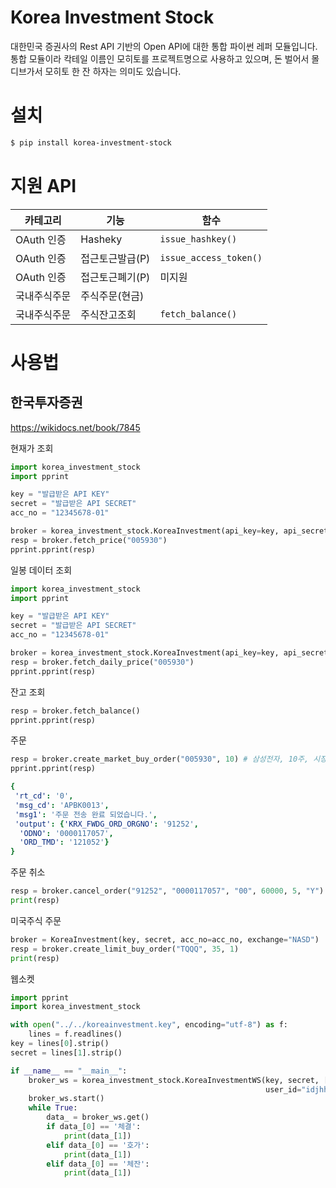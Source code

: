 # Korea Investment Stock

대한민국 증권사의 Rest API 기반의 Open API에 대한 통합 파이썬 레퍼 모듈입니다. 
통합 모듈이라 칵테일 이름인 모히토를 프로젝트명으로 사용하고 있으며, 돈 벌어서 몰디브가서 모히토 한 잔 하자는 의미도 있습니다. 


# 설치 

```sh
$ pip install korea-investment-stock
```

# 지원 API 

| 카테고리 | 기능 | 함수 |
|--------|-----|-----|
| OAuth 인증 | Hasheky | `issue_hashkey()` |
| OAuth 인증 | 접근토근발급(P) | `issue_access_token()` |
| OAuth 인증 | 접근토근폐기(P) | 미지원 |
| 국내주식주문 | 주식주문(현금) |  |
| 국내주식주문 | 주식잔고조회 | `fetch_balance()` |

# 사용법
## 한국투자증권

https://wikidocs.net/book/7845  

현재가 조회

```py
import korea_investment_stock
import pprint

key = "발급받은 API KEY"
secret = "발급받은 API SECRET"
acc_no = "12345678-01"

broker = korea_investment_stock.KoreaInvestment(api_key=key, api_secret=secret, acc_no=acc_no)
resp = broker.fetch_price("005930")
pprint.pprint(resp)

```

일봉 데이터 조회

```py
import korea_investment_stock
import pprint

key = "발급받은 API KEY"
secret = "발급받은 API SECRET"
acc_no = "12345678-01"

broker = korea_investment_stock.KoreaInvestment(api_key=key, api_secret=secret, acc_no=acc_no)
resp = broker.fetch_daily_price("005930")
pprint.pprint(resp)
```

잔고 조회 

```py
resp = broker.fetch_balance()
pprint.pprint(resp)
```

주문 

```py
resp = broker.create_market_buy_order("005930", 10) # 삼성전자, 10주, 시장가
pprint.pprint(resp)
```

```yaml
{
 'rt_cd': '0',
 'msg_cd': 'APBK0013',
 'msg1': '주문 전송 완료 되었습니다.',
 'output': {'KRX_FWDG_ORD_ORGNO': '91252',
  'ODNO': '0000117057',
  'ORD_TMD': '121052'}
}
```

주문 취소

```py
resp = broker.cancel_order("91252", "0000117057", "00", 60000, 5, "Y") # KRX_FWDG_ORD_ORGNO, ODNO, 지정가 주문, 가격, 수량, 모두 
print(resp)
```

미국주식 주문

```py
broker = KoreaInvestment(key, secret, acc_no=acc_no, exchange="NASD")
resp = broker.create_limit_buy_order("TQQQ", 35, 1)
print(resp)
```

웹소켓

```py
import pprint
import korea_investment_stock

with open("../../koreainvestment.key", encoding="utf-8") as f:
    lines = f.readlines()
key = lines[0].strip()
secret = lines[1].strip()

if __name__ == "__main__":
    broker_ws = korea_investment_stock.KoreaInvestmentWS(key, secret, ["H0STCNT0", "H0STASP0"], ["005930", "000660"],
                                                         user_id="idjhh82")
    broker_ws.start()
    while True:
        data_ = broker_ws.get()
        if data_[0] == '체결':
            print(data_[1])
        elif data_[0] == '호가':
            print(data_[1])
        elif data_[0] == '체잔':
            print(data_[1])
```        
